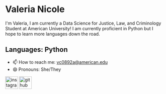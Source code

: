 # Valeria Nicole
I'm Valeria, I am currently a Data Science for Justice, Law, and Criminology Student at American University! I am currently proficient in Python but I hope to learn more languages down the road.

## Languages: Python

- 📫 How to reach me: vc0892a@american.edu 
- 😄 Pronouns: She/They 


[<img src='https://cdn.jsdelivr.net/npm/simple-icons@3.0.1/icons/instagram.svg' alt='instagram' height='40'>](https://www.instagram.com/valerian1cole/) [<img src='https://cdn.jsdelivr.net/npm/simple-icons@3.0.1/icons/github.svg' alt='github' height='40'>](https://github.com/valerianicole)
